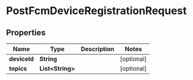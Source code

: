
# PostFcmDeviceRegistrationRequest

## Properties
Name | Type | Description | Notes
------------ | ------------- | ------------- | -------------
**deviceId** | **String** |  |  [optional]
**topics** | **List&lt;String&gt;** |  |  [optional]



